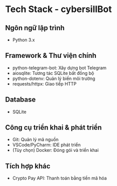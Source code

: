# Tech Stack - cybersillBot

## Ngôn ngữ lập trình
- Python 3.x

## Framework & Thư viện chính
- python-telegram-bot: Xây dựng bot Telegram
- aiosqlite: Tương tác SQLite bất đồng bộ
- python-dotenv: Quản lý biến môi trường
- requests/httpx: Giao tiếp HTTP

## Database
- SQLite

## Công cụ triển khai & phát triển
- Git: Quản lý mã nguồn
- VSCode/PyCharm: IDE phát triển
- (Tùy chọn) Docker: Đóng gói và triển khai

## Tích hợp khác
- Crypto Pay API: Thanh toán bằng tiền mã hóa 